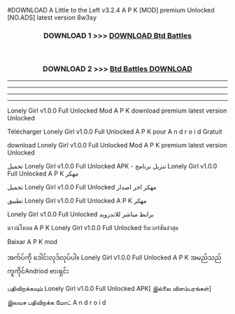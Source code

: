 #DOWNLOAD A Little to the Left v3.2.4 A P K [MOD] premium Unlocked [NO.ADS] latest version 8w3sy 



<div align="center">

<h3>DOWNLOAD 1 >>> <a href="https://getmod1.web.app/?judule=Btd Battles">DOWNLOAD Btd Battles</a></h3><br>

<h3>DOWNLOAD 2 >>> <a href="https://getmod1.web.app/?judule=Btd Battles">Btd Battles DOWNLOAD </a></h3>

</div>


----------------------------------------------------------

----------------------------------------------------------

----------------------------------------------------------

----------------------------------------------------------


Lonely Girl v1.0.0 Full Unlocked  Mod A P K download premium latest version Unlocked

Télécharger  Lonely Girl v1.0.0 Full Unlocked  A P K pour A n d r o i d Gratuit

download Lonely Girl v1.0.0 Full Unlocked  Mod A P K premium latest version Unlocked

تحميل Lonely Girl v1.0.0 Full Unlocked  APK - تنزيل برنامج Lonely Girl v1.0.0 Full Unlocked  A P K مهكر

تحميل Lonely Girl v1.0.0 Full Unlocked  مهكر اخر اصدار

تطبيق Lonely Girl v1.0.0 Full Unlocked  A P K مهكر

Lonely Girl v1.0.0 Full Unlocked  برابط مباشر للاندرويد

ดาวน์โหลด A P K Lonely Girl v1.0.0 Full Unlocked  รับเวอร์ชันล่าสุด

Baixar A P K mod

အက်ပ်ကို ဒေါင်းလုဒ်လုပ်ပါ။ Lonely Girl v1.0.0 Full Unlocked  A P K အမည်သည်ကူကိုင်Andriod ဗားရှင်း

பதிவிறக்கவும் Lonely Girl v1.0.0 Full Unlocked  APK[ இல்லை விளம்பரங்கள்] 
 
இலவச பதிவிறக்க மோட் A n d r o i d



